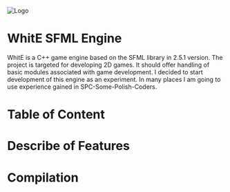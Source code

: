 
![Logo](https://github.com/Whittler23/WhitE-SFML-Engine/tree/master/docs/logo.png)

# WhitE SFML Engine

WhitE is a C++ game engine based on the SFML library in 2.5.1 version. The project is targeted for developing 2D games. It should offer handling of basic modules associated with game development. I decided to start development of this engine as an experiment. In many places I am going to use experience gained in SPC-Some-Polish-Coders.

# Table of Content

# Describe of Features

# Compilation
